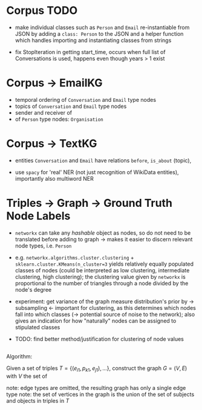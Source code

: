 # Corpus TODO


- make individual classes such as `Person` and `Email` re-instantiable from JSON by adding a `class: Person` to the JSON and a helper function which handles importing and instantiating classes from strings

- fix StopIteration in getting start_time, occurs when full list of Conversations is used, happens even though years > 1 exist

# Corpus -> EmailKG

- temporal ordering of `Conversation` and `Email` type nodes
- topics of `Conversation` and `Email` type nodes
- sender and receiver of 
- of `Person` type nodes: `Organisation`


# Corpus -> TextKG

 - entities `Conversation` and `Email` have relations `before`, `is_about` (topic), 
 
 - use `spacy` for 'real' NER (not just recognition of WikiData entities), importantly also multiword NER

# Triples -> Graph -> Ground Truth Node Labels


- `networkx` can take any _hashable_ object as nodes, so do not need to be translated before adding to graph -> makes it easier to discern relevant node types, i.e. `Person`


- e.g. `networkx.algorithms.cluster.clustering` + `sklearn.cluster.KMeans(n_cluster=3` yields relatively equally populated classes of nodes (could be interpreted as low clustering, intermediate clustering, high clustering); the clustering value given by `networkx` is proportional to the number of triangles through a node divided by the node's degree

- experiment: get variance of the graph measure distribution's prior by -> subsampling <- important for clustering, as this determines which nodes fall into which classes (-> potential source of noise to the network); also gives an indication for how "naturally" nodes can be assigned to stipulated classes

- TODO: find better method/justification for clustering of node values


##

Algorithm: 

Given a set of triples $T = \{(e_{i1}, p_{k1}, e_{j1}), ...\}$, construct the graph $G = (V, E)$ with $V$ the set of 

note: edge types are omitted, the resulting graph has only a single edge type
note: the set of vertices in the graph is the union of the set of subjects and objects in triples in $T$
